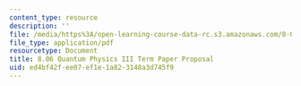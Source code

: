 ```yaml
---
content_type: resource
description: ''
file: /media/https%3A/open-learning-course-data-rc.s3.amazonaws.com/8-06-quantum-physics-iii-spring-2018/ed4bf42fee07ef1e1a823148a3d745f9_Proposal_template.pdf
file_type: application/pdf
resourcetype: Document
title: 8.06 Quantum Physics III Term Paper Proposal
uid: ed4bf42f-ee07-ef1e-1a82-3148a3d745f9
---
```

